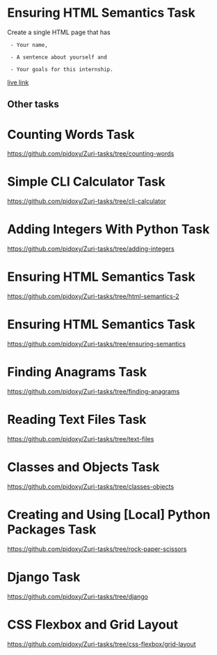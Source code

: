 # Ensuring HTML Semantics Task

 Create a single HTML page that has

     - Your name, 

     - A sentence about yourself and 

     - Your goals for this internship.
     
 [live link](https://pidoxy-ensuring-semantics.netlify.app/)

## Other tasks

# Counting Words Task

   https://github.com/pidoxy/Zuri-tasks/tree/counting-words

# Simple CLI Calculator Task

   https://github.com/pidoxy/Zuri-tasks/tree/cli-calculator

# Adding Integers With Python Task

   https://github.com/pidoxy/Zuri-tasks/tree/adding-integers

# Ensuring HTML Semantics Task

   https://github.com/pidoxy/Zuri-tasks/tree/html-semantics-2

# Ensuring HTML Semantics Task

   https://github.com/pidoxy/Zuri-tasks/tree/ensuring-semantics
   
# Finding Anagrams Task

   https://github.com/pidoxy/Zuri-tasks/tree/finding-anagrams
   
# Reading Text Files Task

   https://github.com/pidoxy/Zuri-tasks/tree/text-files
   
# Classes and Objects Task

   https://github.com/pidoxy/Zuri-tasks/tree/classes-objects
   
# Creating and Using [Local] Python Packages Task
 
   https://github.com/pidoxy/Zuri-tasks/tree/rock-paper-scissors
   
# Django Task

   https://github.com/pidoxy/Zuri-tasks/tree/django
   
# CSS Flexbox and Grid Layout

   https://github.com/pidoxy/Zuri-tasks/tree/css-flexbox/grid-layout
